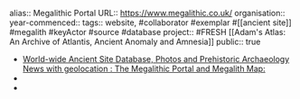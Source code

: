 alias:: Megalithic Portal
URL:: https://www.megalithic.co.uk/
organisation::
year-commenced::
tags:: website, #collaborator #exemplar #[[ancient site]] #megalith #keyActor #source #database 
project:: #FRESH [[Adam's Atlas: An Archive of Atlantis, Ancient Anomaly and Amnesia]] 
public:: true

- [World-wide Ancient Site Database, Photos and Prehistoric Archaeology News with geolocation : The Megalithic Portal and Megalith Map:](https://www.megalithic.co.uk/)
-
-